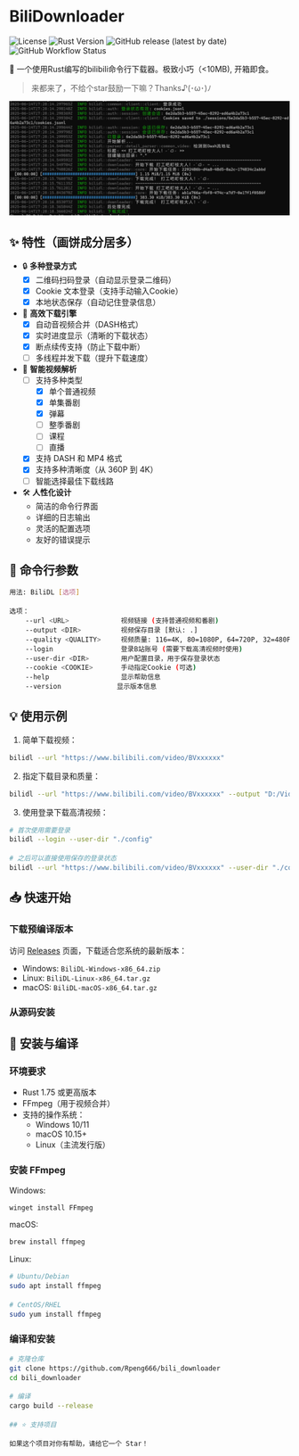 # BiliDownloader

![License](https://img.shields.io/badge/license-MIT-blue.svg)
![Rust Version](https://img.shields.io/badge/rust-1.75%2B-orange.svg)
![GitHub release (latest by date)](https://img.shields.io/github/v/release/Rpeng666/bili_downloader)
![GitHub Workflow Status](https://img.shields.io/github/actions/workflow/status/Rpeng666/bili_downloader/release.yml)

🚀 一个使用Rust编写的bilibili命令行下载器。极致小巧（<10MB),  开箱即食。
> 来都来了，不给个star鼓励一下嘛？Thanks♪(･ω･)ﾉ

![img](./docs/333.png)

## ✨ 特性（画饼成分居多）

- 🔒 **多种登录方式**
  - [x] 二维码扫码登录（自动显示登录二维码）
  - [x] Cookie 文本登录（支持手动输入Cookie）
  - [x] 本地状态保存（自动记住登录信息）
- 🚄 **高效下载引擎**
  - [x] 自动音视频合并（DASH格式）
  - [x] 实时进度显示（清晰的下载状态）
  - [x] 断点续传支持（防止下载中断）
  - [ ] 多线程并发下载（提升下载速度）
- 🎯 **智能视频解析**
  - [ ] 支持多种类型
    - [x] 单个普通视频
    - [x] 单集番剧
    - [x] 弹幕
    - [ ] 整季番剧
    - [ ] 课程
    - [ ] 直播
  - [x] 支持 DASH 和 MP4 格式
  - [x] 支持多种清晰度（从 360P 到 4K）
  - [ ] 智能选择最佳下载线路
- 🛠 **人性化设计**
  - 简洁的命令行界面
  - 详细的日志输出
  - 灵活的配置选项
  - 友好的错误提示

## 📝 命令行参数

```bash
用法: BiliDL [选项]

选项：
    --url <URL>             视频链接 (支持普通视频和番剧)
    --output <DIR>          视频保存目录 [默认: .]
    --quality <QUALITY>     视频质量: 116=4K, 80=1080P, 64=720P, 32=480P, 16=360P [默认: 80]
    --login                 登录B站账号 (需要下载高清视频时使用)
    --user-dir <DIR>        用户配置目录，用于保存登录状态
    --cookie <COOKIE>       手动指定Cookie (可选)
    --help                  显示帮助信息
    --version              显示版本信息
```

## 💡 使用示例

1. 简单下载视频：
```bash
bilidl --url "https://www.bilibili.com/video/BVxxxxxx"
```

2. 指定下载目录和质量：
```bash
bilidl --url "https://www.bilibili.com/video/BVxxxxxx" --output "D:/Videos" --quality 116
```

3. 使用登录下载高清视频：
```bash
# 首次使用需要登录
bilidl --login --user-dir "./config"

# 之后可以直接使用保存的登录状态
bilidl --url "https://www.bilibili.com/video/BVxxxxxx" --user-dir "./config" --quality 116
```

## 📥 快速开始

### 下载预编译版本

访问 [Releases](https://github.com/Rpeng666/bili_downloader/releases) 页面，下载适合您系统的最新版本：

- Windows: `BiliDL-Windows-x86_64.zip`
- Linux: `BiliDL-Linux-x86_64.tar.gz`
- macOS: `BiliDL-macOS-x86_64.tar.gz`

### 从源码安装

## 🔧 安装与编译

### 环境要求

- Rust 1.75 或更高版本
- FFmpeg（用于视频合并）
- 支持的操作系统：
  - Windows 10/11
  - macOS 10.15+
  - Linux（主流发行版）

### 安装 FFmpeg

Windows:
```powershell
winget install FFmpeg
```

macOS:
```bash
brew install ffmpeg
```

Linux:
```bash
# Ubuntu/Debian
sudo apt install ffmpeg

# CentOS/RHEL
sudo yum install ffmpeg
```

### 编译和安装

```bash
# 克隆仓库
git clone https://github.com/Rpeng666/bili_downloader
cd bili_downloader

# 编译
cargo build --release

## ⭐ 支持项目

如果这个项目对你有帮助，请给它一个 Star！
